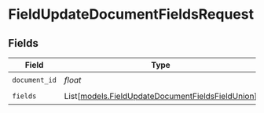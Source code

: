 # FieldUpdateDocumentFieldsRequest


## Fields

| Field                                                                                                | Type                                                                                                 | Required                                                                                             | Description                                                                                          |
| ---------------------------------------------------------------------------------------------------- | ---------------------------------------------------------------------------------------------------- | ---------------------------------------------------------------------------------------------------- | ---------------------------------------------------------------------------------------------------- |
| `document_id`                                                                                        | *float*                                                                                              | :heavy_check_mark:                                                                                   | N/A                                                                                                  |
| `fields`                                                                                             | List[[models.FieldUpdateDocumentFieldsFieldUnion](../models/fieldupdatedocumentfieldsfieldunion.md)] | :heavy_check_mark:                                                                                   | N/A                                                                                                  |